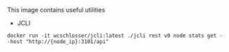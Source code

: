 This image contains useful utilities

- JCLI
```
docker run -it wcschlosser/jcli:latest ./jcli rest v0 node stats get --host "http://{node_ip}:3101/api"
```
